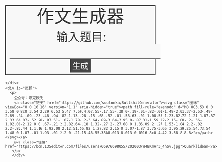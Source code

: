 
<html>
  <head>
    <title>文章生成器</title>
    <meta http-equiv="content-type" content="txt/html; charset=utf-8" />
    <meta name="viewport" content="width=device-width, initial-scale=1.0, maximum-scale=1.0, user-scalable=0">
    <link rel="icon" href="data:image/ico;base64,aWNv">
    <script src="https://hm.baidu.com/hm.js?058d1e446dd338b69f2e385ba2f930f2"></script>
    <script async src="https://www.googletagmanager.com/gtag/js?id=G-BM8WXEWW3P"></script>
  </head>
  <body>
    <div id="主体">
      <div id="标题">作文生成器</div>
      <div id="主题">
        <span>输入题目:</span>
        <input></input>
        <button onclick="生成文章()">生成</button>
      </div>
      <div id="文章"></div>
    </div>
    <div id="声明">
      <p id="声明文字">文章纯属娱乐，正式场合慎重使用</p>
      
    </div>
    <div id="页脚">
      <p>
        公众号：夸克欧氏
        <a class="链接" href="https://github.com/suulnnka/BullshitGenerator"><svg class="图标" viewBox="0 0 16 16" version="1.1" aria-hidden="true"><path fill-rule="evenodd" d="M8 0C3.58 0 0 3.58 0 8c0 3.54 2.29 6.53 5.47 7.59.4.07.55-.17.55-.38 0-.19-.01-.82-.01-1.49-2.01.37-2.53-.49-2.69-.94-.09-.23-.48-.94-.82-1.13-.28-.15-.68-.52-.01-.53.63-.01 1.08.58 1.23.82.72 1.21 1.87.87 2.33.66.07-.52.28-.87.51-1.07-1.78-.2-3.64-.89-3.64-3.95 0-.87.31-1.59.82-2.15-.08-.2-.36-1.02.08-2.12 0 0 .67-.21 2.2.82.64-.18 1.32-.27 2-.27.68 0 1.36.09 2 .27 1.53-1.04 2.2-.82 2.2-.82.44 1.1.16 1.92.08 2.12.51.56.82 1.27.82 2.15 0 3.07-1.87 3.75-3.65 3.95.29.25.54.73.54 1.48 0 1.07-.01 1.93-.01 2.2 0 .21.15.46.55.38A8.013 8.013 0 0016 8c0-4.42-3.58-8-8-8z"></path></svg></a>
        @<a class="链接" href="https://bdn.135editor.com/files/users/669/6698055/202003/W4BKmAr3_4hSv.jpg">Quarklidean</a>
       </p>
       </div>
  </body>
</html>

<script>
let _hmt = window._hmt || [];
window.dataLayer = window.dataLayer || [];
function gtag(){dataLayer.push(arguments);}
gtag('js', new Date());
gtag('config', 'G-BM8WXEWW3P');

function track(eventName, title, seed) {
    gtag('event', eventName, {'event_label': title,'seed': seed,'title_seed':title+'_'+seed});
    _hmt.push(['_trackEvent', eventName, 'title', title]);
    _hmt.push(['_trackEvent', eventName, 'title_seed', title+'_'+seed]);
}

window.$ = function (selector) {
    return document.querySelector(selector);
}

function 获取网址参数(参数) {
    return new URL(window.location.href).searchParams.get(参数)
}

let 论述 = [
    '主题，是那算不得巍峨的丘山，是那称不得江河的溪流，是那没有尔虞我诈的淳朴范围，是那轮皎月，是那......主题是那熟悉的一草一木，一草一木都是主题不可或缺的一部分。 ',
    '涠洲逍遥，醉览山川，空林郁郁，飞鸟隽逸，听一曲风呼海啸，如音清绝， ',
    '暗影浮动绕云端，淡淡月光笼寒沙。墨落宣张，勾勒一纸繁华， ',
    '主题对于我来说，有着很深刻的意义， ',
    '淡落，在亘古的残梦中。在夜莺凄凉的叹息里，让片片细腻的柔情，哽咽失语在暗夜的诗句里。 ',
    '别离，在泪眼迷朦的花落间 ',
    '尘缘飞花，人去楼空，梦里花落为谁痛？',
  '一缕阳光，从云翳后透出，在秋风中明亮，在手掌里温暖。更似一泓秋水，洗濯心灵的疲惫，但我心底于那阴翳依然难以释怀。 ',
  '主题创造了历史的辉煌和今天的成就。 ',
  '民生在勤，勤则不匮，主题是财富的源泉，也是幸福的源泉。 ',
  '我们学习的是科学文化知识，而劳动也是科学文化的源泉。 ',
  '很多东西，只有舍弃它，才能获得新生。 ',
  '那天，是和这会一样的天气，阴雨绵绵，烟雾朦胧，竟让人徒生几分诗意。就是这样的一个阴雨天气，我却经历了一个心灵变化的过程。 ',
  '离我窗台的不远处长着一棵大树，郁郁葱葱、枝繁叶茂，无一不显现出这棵树的生机。也许是这棵树安宁的绿色渲染了我，这几天的烦闷竟有点消逝。， ',
     '现在，解决主题的问题，是非常非常重要的。 所以， ',
    '我们不得不面对一个非常尴尬的事实，那就是， ',
    '主题的发生，到底需要如何做到，不主题的发生，又会如何产生。 ',
    '而这些并不是完全重要，更加重要的问题是， ',
    '主题，到底应该如何实现。 ',
    '带着这些问题，我们来审视一下主题。 ',
    '所谓主题，关键是主题需要如何写。 ',
    '我们一般认为，抓住了问题的关键，其他一切则会迎刃而解。 ',
    '问题的关键究竟为何？ ',
    '主题因何而发生？ ',
    '每个人都不得不面对这些问题。 在面对这种问题时， ',
    '一般来讲，我们都必须务必慎重的考虑考虑。 ',
    '要想清楚，主题，到底是一种怎么样的存在。 ',
    '了解清楚主题到底是一种怎么样的存在，是解决一切问题的关键。 ',
    '就我个人来说，主题对我的意义，非常重大。 ',
    '本人也是经过了深思熟虑，在每个日日夜夜思考这个问题。 ',
    '主题，发生了会如何，不发生又会如何。 ',
    '在这种困难的抉择下，本人思来想去，寝食难安。 ',
    '生活中，若主题出现了，我们就不得不考虑它出现了的事实。 ',
    '这种事实对本人来说意义重大，相信对这个世界也是有一定意义的。 ',
    '我们都知道，只要有意义，那么就必须慎重考虑。 ',
    '既然如此， ',
    '众所周知， ',
    '归根结底， ',
    '那么， ',
    '我认为， ',
    '一般来说，',  '马克吐温曾经说过',
    '有个小朋友发私信说 ',
    '总结的来说， ',
    '既然这样， ',
    '我们小学二年级学过， ',
    '这样看来， ',
    '从这个角度来看， ',
    '可是，即使是这样，主题的出现仍然代表了一定的意义。 ',
    '对我个人而言，主题不仅仅是一个重大的事件，还可能会改变我的人生。 '
]

let 名人名言 = [
   '足力健曾经说过，念去去千里烟波，暮霭沉沉楚天阔。这不禁令我深思',
    '8848手机曾经说过，数声风笛离亭晚，君向潇湘我向秦。这不禁令我深思',
    '欧几里得曾经说过，且应记、临流凭阑干，便遥想，江南红酣千顷。这不禁令我深思',    '亚历山大曾经说过，六月荷花香满湖，红衣绿扇映清波。这不禁令我深思',

    '托勒密曾经说过，绿阴生昼静，孤花表春余。这不禁令我深思',

    '大肠杆菌曾经说过，并刀如水，吴盐胜雪，纤手破新橙。这不禁令我深思',

    '奥利给曾经说过，千古风流人物，一时多少雄豪。这不禁令我深思',

    '急支糖浆曾经说过，宁可枝头抱香死，何曾吹落北风中。这不禁令我深思',

    '农夫山泉曾经说过，宁可枝头抱香死，何曾吹落北风中。这不禁令我深思',

    '马桶搋子曾经说过，宁可枝头抱香死，何曾吹落北风中。这不禁令我深思',
    '莱布尼茨曾经说过，曾经沧海难为水，除却巫山不是云。这不禁令我深思',
    '秦始皇曾经说过，商女不知亡国恨，隔江犹唱后庭花。这不禁令我深思',
    '澳大利亚曾经说过，苟利国家生死以，岂因祸福避趋之！这不禁令我深思',
    '我自己曾经说过，人生自古谁无死？留取丹心照汗青。这不禁令我深思',
    '菲律宾曾经说过，落红不是无情物，化作春泥更护花。这不禁令我深思',
    '玉皇大帝曾经说过，世间无限丹青手，一片伤心画不成。这不禁令我深思',
    '电冰箱曾经说过，露从今夜白，月是故乡明。这不禁令我深思',
    '洗衣机曾经说过，春宵一刻值千金，花有清香月有阴。这不禁令我深思',
    '狮身人面像曾经说过，寂寞空庭春欲晚，梨花满地不开门。这不禁令我深思',
    '金字塔曾经说过，疏影横斜水清浅，暗香浮动月黄昏。这不禁令我深思',
    '埃菲尔铁塔曾经说过，人间四月芳菲尽，山寺桃花始盛开。这不禁令我深思',
    '亚里士多德曾经说，过山无陵，江水为竭。冬雷震震，夏雨雪。天地合，乃敢与君绝。这不禁令我深思',
    '孔子曰，有朋自远方来，必先苦其心志，劳其筋骨，饿其体肤',
    '富勒曾经说过，苦难磨炼一些人，也毁灭另一些人。这不禁令我深思',
    '文森特·皮尔曾经说过，改变你的想法，你就改变了自己的世界。这不禁令我深思',
    '拿破仑·希尔曾经说过，不要等待，时机永远不会恰到好处。这不禁令我深思',
    '塞涅卡曾经说过，生命如同寓言，其价值不在与长短，而在与内容。这不禁令我深思',
    '鲁迅曾经说过，他没说过这句话。这不禁令我深思',
    '伏尔泰曾经说过，虽然这句话不是我说的，但我誓死捍卫你说话的权利',
    '莎士比亚曾经说过，人的一生是短的，但如果卑劣地过这一生，就太长了。这不禁令我深思',
    '笛卡儿曾经说过，我的努力求学没有得到别的好处，只不过是愈来愈发觉自己的无知。这不禁令我深思',
    '左拉曾经说过，生活的道路一旦选定，就要勇敢地走到底，决不回头。这不禁令我深思',
    '米歇潘曾经说过，生命是一条艰险的峡谷，只有勇敢的人才能通过。这不禁令我深思',
    '吉姆·罗恩曾经说过，要么你主宰生活，要么你被生活主宰。这不禁令我深思',
    '日本曾经说过，不幸可能成为通向幸福的桥梁。这不禁令我深思',
    '烤冷面曾经说过，人生就是学校。在那里，与其说好的教师是幸福，不如说好的教师是不幸。这不禁令我深思',
    '杰纳勒尔·乔治·S·巴顿曾经说过，接受挑战，就可以享受胜利的喜悦。这不禁令我深思',
    '德谟克利特曾经说过，节制使快乐增加并使享受加强。这不禁令我深思',
    '裴斯泰洛齐曾经说过，今天应做的事没有做，明天再早也是耽误了。这不禁令我深思',
    '歌德曾经说过，决定一个人的一生，以及整个命运的，只是一瞬之间。这不禁令我深思',
    '卡耐基曾经说过，一个不注意小事情的人，永远不会成就大事业。这不禁令我深思',
    '卢梭曾经说过，浪费时间是一桩大罪过。这不禁令我深思',
    '康德曾经说过，既然我已经踏上这条道路，那么，任何东西都不应妨碍我沿着这条路走下去。这不禁令我深思',
    '克劳斯·莫瑟爵士曾经说过，教育需要花费钱，而无知也是一样。这不禁令我深思',
    '伏尔泰曾经说过，坚持意志伟大的事业需要始终不渝的精神。这不禁令我深思',
    '亚伯拉罕·林肯曾经说过，你活了多少岁不算什么，重要的是你是如何度过这些岁月的。这不禁令我深思',
    '韩非曾经说过，内外相应，言行相称。这不禁令我深思',
    '富兰克林曾经说过，你热爱生命吗？那么别浪费时间，因为时间是组成生命的材料。这不禁令我深思',
    '马尔顿曾经说过，坚强的信心，能使平凡的人做出惊人的事业。这不禁令我深思',
    '笛卡儿曾经说过，读一切好书，就是和许多高尚的人谈话。这不禁令我深思',
    '塞涅卡曾经说过，真正的人生，只有在经过艰难卓绝的斗争之后才能实现。这不禁令我深思',
    '易卜生曾经说过，伟大的事业，需要决心，能力，组织和责任感。这不禁令我深思',
    '阿基米德曾经说过，沉迷刷题的人早晚要被罗马士兵砍死',
  '阿基米德曾经说过，沉迷刷题的人早晚要被罗马士兵砍死',
    '达尔文曾经说过，敢于浪费哪怕一个钟头时间的人，说明他还不懂得珍惜生命的全部价值。这不禁令我深思',
    '佚名曾经说过，感激每一个新的挑战，因为它会锻造你的意志和品格。这不禁令我深思',
    '奥斯特洛夫斯基曾经说过，共同的事业，共同的斗争，可以使人们产生忍受一切的力量。　这不禁令我深思',
    '苏轼曾经说过，古之立大事者，不惟有超世之才，亦必有坚忍不拔之志。这不禁令我深思',
    '王阳明曾经说过，故立志者，为学之心也；为学者，立志之事也。这不禁令我深思',
    '歌德曾经说过，读一本好书，就如同和一个高尚的人在交谈。这不禁令我深思',
    '乌申斯基曾经说过，学习是劳动，是充满思想的劳动。这不禁令我深思',
    '别林斯基曾经说过，好的书籍是最贵重的珍宝。这不禁令我深思',
    '富兰克林曾经说过，读书是易事，思索是难事，但两者缺一，便全无用处。这不禁令我深思',
    '鲁巴金曾经说过，读书是在别人思想的帮助下，建立起自己的思想。这不禁令我深思',
    '培根曾经说过，合理安排时间，就等于节约时间。这不禁令我深思',
    '屠格涅夫曾经说过，你想成为幸福的人吗？但愿你首先学会吃得起苦。这不禁令我深思',
    '莎士比亚曾经说过，抛弃时间的人，时间也抛弃他。这不禁令我深思',
    '叔本华曾经说过，普通人只想到如何度过时间，有才能的人设法利用时间。这不禁令我深思',
    '博曾经说过，一次失败，只是证明我们成功的决心还够坚强。 维这不禁令我深思',
    '拉罗什夫科曾经说过，取得成就时坚持不懈，要比遭到失败时顽强不屈更重要。这不禁令我深思',
    '莎士比亚曾经说过，人的一生是短的，但如果卑劣地过这一生，就太长了。这不禁令我深思',
    '俾斯麦曾经说过，失败是坚忍的最后考验。这不禁令我深思',
    '纳兰性德曾经说过，山有木兮木有枝，心悦君兮君不知。这不禁令我深思',
    '莎士比亚曾经说过，那脑袋里的智慧，就像打火石里的火花一样，不去打它是不肯出来的。这不禁令我深思',
    '希腊曾经说过，最困难的事情就是认识自己。这不禁令我深思',
    '黑塞曾经说过，有勇气承担命运这才是英雄好汉。这不禁令我深思',
    '非洲曾经说过，最灵繁的人也看不见自己的背脊。这不禁令我深思',
    '培根曾经说过，阅读使人充实，会谈使人敏捷，写作使人精确。这不禁令我深思',
    '斯宾诺莎曾经说过，最大的骄傲于最大的自卑都表示心灵的最软弱无力。这不禁令我深思',
    '西班牙曾经说过，自知之明是最难得的知识。这不禁令我深思',
    '塞内加曾经说过，勇气通往天堂，怯懦通往地狱。这不禁令我深思',
    '赫尔普斯曾经说过，有时候读书是一种巧妙地避开思考的方法。这不禁令我深思',
    '笛卡儿曾经说过，阅读一切好书如同和过去最杰出的人谈话。这不禁令我深思',
    '邓拓曾经说过，越是没有本领的就越加自命不凡。这不禁令我深思',
    '爱尔兰曾经说过，越是无能的人，越喜欢挑剔别人的错儿。这不禁令我深思',
    '老子曾经说过，知人者智，自知者明。胜人者有力，自胜者强。这不禁令我深思',
    '歌德曾经说过，意志坚强的人能把世界放在手中像泥块一样任意揉捏。这不禁令我深思',
    '迈克尔·F·斯特利曾经说过，最具挑战性的挑战莫过于提升自我。这不禁令我深思',
    '爱迪生曾经说过，失败也是我需要的，它和成功对我一样有价值。这不禁令我深思',
    '罗素·贝克曾经说过，一个人即使已登上顶峰，也仍要自强不息。这不禁令我深思',
    '马云曾经说过，最大的挑战和突破在于用人，而用人最大的突破在于信任人。这不禁令我深思',
    '雷锋曾经说过，自己活着，就是为了使别人过得更美好。这不禁令我深思',
    '布尔沃曾经说过，要掌握书，莫被书掌握；要为生而读，莫为读而生。这不禁令我深思',
    '培根曾经说过，人生若只如初见，何事秋风悲画扇。这不禁令我深思',
    '莫扎特曾经说过，谁和我一样用功，谁就会和我一样成功。这不禁令我深思',
    '马克思曾经说过，一切节省，归根到底都归结为时间的节省。这不禁令我深思',
    '莎士比亚曾经说过，意志命运往往背道而驰，决心到最后会全部推倒。这不禁令我深思',
    '卡莱尔曾经说过，过去一切时代的精华尽在书中。这不禁令我深思',
    '培根曾经说过，深窥自己的心，而后发觉一切的奇迹在你自己。这不禁令我深思',
    '罗曼·罗兰曾经说过，只有把抱怨环境的心情，化为上进的力量，才是成功的保证。这不禁令我深思',
    '孔子曾经说过，知之者不如好之者，好之者不如乐之者。这不禁令我深思',
    '达·芬奇曾经说过，大胆和坚定的决心能够抵得上武器的精良。这不禁令我深思',
    '叔本华曾经说过，意志是一个强壮的盲人，倚靠在明眼的跛子肩上。这不禁令我深思',
    '黑格尔曾经说过，只有永远躺在泥坑里的人，才不会再掉进坑里。这不禁令我深思',
    '普列姆昌德曾经说过，希望的灯一旦熄灭，生活刹那间变成了一片黑暗。这不禁令我深思',
    '维龙曾经说过，要成功不需要什么特别的才能，只要把你能做的小事做得好就行了。这不禁令我深思',
    '郭沫若曾经说过，形成天才的决定因素应该是勤奋。这不禁令我深思',
    '洛克曾经说过，学到很多东西的诀窍，就是一下子不要学很多。这不禁令我深思',
    '西班牙曾经说过，自己的鞋子，自己知道紧在哪里。这不禁令我深思',
    '拉罗什福科曾经说过，我们唯一不会改正的缺点是软弱。这不禁令我深思',
    '亚伯拉罕·林肯曾经说过，我这个人走得很慢，但是我从不后退。这不禁令我深思',
    '美华纳曾经说过，勿问成功的秘诀为何，且尽全力做你应该做的事吧。这不禁令我深思',
    '俾斯麦曾经说过，对于不屈不挠的人来说，没有失败这回事。这不禁令我深思',
    '阿卜·日·法拉兹曾经说过，学问是异常珍贵的东西，从任何源泉吸收都不可耻。这不禁令我深思',
    '白哲特曾经说过，坚强的信念能赢得强者的心，并使他们变得更坚强。 这不禁令我深思',
    '查尔斯·史考伯曾经说过，一个人几乎可以在任何他怀有无限热忱的事情上成功。 这不禁令我深思',
    '笛卡尔曾经说过，水中贵族，百岁山。这不禁令我深思',
    '莎士比亚曾经说过，本来无望的事，大胆尝试，往往能成功。这不禁令我深思',
    '卡耐基曾经说过，我们若已接受最坏的，就再没有什么损失。这不禁令我深思',
    '德国曾经说过，只有在人群中间，才能认识自己。这不禁令我深思',
    '史美尔斯曾经说过，书籍把我们引入最美好的社会，使我们认识各个时代的伟大智者。这不禁令我深思',
    '冯学峰曾经说过，当一个人用工作去迎接光明，光明很快就会来照耀着他。这不禁令我深思',
    '吉格·金克拉曾经说过，如果你能做梦，你就能实现它。这不禁令我深思',
]

let 后面垫话 = [
    '这不禁令我深思。 ',
    '带着这句话，我们还要更加慎重的审视这个问题： ',
    '这启发了我， ',
    '我希望诸位也能好好地体会这句话。 ',
    '这句话语虽然很短，但令我浮想联翩。 ',
    '这似乎解答了我的疑惑。 ',
]

let 前面垫话 = [
    '曾经说过',

    '在小学二年级时学过',
    '说有个小朋友发私信说',
    '曾经提到过',
    '说过一句富有哲理的话'
]

let 初始主题 = [
    '我在疫情中成长',
    '中午吃什么',    '关爱的力量',
    '拉屎压水花',
    '秋衣外穿更保暖',
    '薯片掉地上可吃吗',
    '学生会退会',
    '好好学习',
    '生活的意义',
    '成长'
]

let 下取整 = Math.floor;

let 同余乘数 = 214013;
let 同余加数 = 2531011;
let 同余模 = Math.pow(2,32);

let 随机种子 = 获取网址参数('随机种子') || 下取整( 随便取一个数(0, 同余模, Math.random) );

let 主题 = 获取网址参数('主题') || 随便取一句(初始主题)

$('input').value = 主题;

// LCG https://en.wikipedia.org/wiki/Linear_congruential_generator
function 同余发生器() {
    随机种子 = ( 随机种子 * 同余乘数 + 同余加数 ) % 同余模;
    return 随机种子 / 同余模;
};

function 随便取一句(列表){
    let 坐标 = 下取整( 同余发生器() * 列表.length );
    return 列表[坐标];
}

function 随便取一个数(最小值 = 0,最大值 = 300,随机数函数 = 同余发生器){
    let 数字 = 随机数函数() * ( 最大值 - 最小值 ) + 最小值;
    return 数字;
}

function 来点名人名言(){
    let 名言 = 随便取一句(名人名言)
    名言 = 名言.replace('曾经说过', 随便取一句(前面垫话) )
    名言 = 名言.replace('这不禁令我深思', 随便取一句(后面垫话) )
    return 名言
}

function 来点论述(){
    let 句子 = 随便取一句(论述);
    句子 = 句子.replace(RegExp('主题', 'g'),主题);
    return 句子;
}

function 增加段落(段落){
    if(段落[段落.length-1] === ' '){
        段落 = 段落.slice(0,-2)
    }
    return '　　' + 段落 + '。 '
}

function 生成文章(){
    主题 = $('input').value
    history.pushState({url: window.location.href}, null ,'?主题=' + 主题 + '&随机种子=' + 随机种子);
    track('generator', 主题, 随机种子);
    let 文章 = []
    let 段落 = '';
    let 文章长度 = 0;
    while( 文章长度 < 1000 ){
        let 随机数 = 随便取一个数();
        if(随机数 < 40 && 段落.length > 100){
            段落 = 增加段落(段落);
            文章.push(段落);
            段落 = '';
        }else if(随机数 < 80){
            let 句子 = 来点名人名言();
            文章长度 = 文章长度 + 句子.length;
            段落 = 段落 + 句子;
        }else{
            let 句子 = 来点论述();
            文章长度 = 文章长度 + 句子.length;
            段落 = 段落 + 句子;
        }
    }
    段落 = 增加段落(段落);
    文章.push(段落);

    let 排版 = '<div>' + 文章.join('</div><div>') + '</div>';
    $('#文章').innerHTML = 排版;
    $('#声明文字').style.display = 'block'
}

if (获取网址参数('主题')) {
    生成文章();
    track('shared', 主题, 随机种子);
}

</script>
<style>
  @media screen and (max-width: 1024px) {
    html{
      font-size: 2vw;
      color: #333333;
    }
    body{
      margin: 0;
    }
    #主体{
      border: 2px solid #333333;
      margin: 6px;
      padding: 6px;
      background: #f8f8f8;
    }
    #标题{
      font-size: 3rem;
      line-height: 3rem;
      text-align: center;
    }
    #主题{
      text-align: center;
      margin-top: 6px;
      font-size: 0px;
    }
    #主题 span{
      font-size: 2rem;
      vertical-align: baseline;
      margin-left: 6px;
    }
    #主题 input{
      border: none;
      border-bottom: #666666 2px solid;
      padding: 1px 0 0 0;
      margin: 0px 6px 0 6px;
      vertical-align: baseline;
      font-size: 2rem;
      background: #f8f8f8;
      color: #333333;
      text-align: center;
      min-width: 20%;
    }
    #主题 button{
      border: 0;
      padding: 3px 7px 3px 7px;
      margin: 0;
      vertical-align: top;
      font-size: 1.4rem;
      background: #454545;
      color: #efefef;
    }
    #文章 div{
      margin-top: 6px;
      font-size: 2rem;
      text-align: justify;
    }
    #声明{
      float: left;
      margin: 0 0 0 6px;
    }
    #声明 p{
      margin: 0 0 3px 3px;
      font-size: 1.4rem;
    }
    #声明文字{
      display: none;
    }
    #页脚{
      margin: 6px;
    }
    #页脚 p{
      margin: 3px;
      font-size: 1.4rem;
      text-align: right;
    }
    .链接{
      color: #666666;
    }
    .图标{
      height: 1rem;
      width: 1rem;
      vertical-align: top;
      margin-top: 2px;
    }
  }

  @media screen and (min-width: 1024px) {
    html{
      font-size: 1.3vw;
      color: #333333;
    }
    body{
      margin: 0;
    }
    #主体{
      border: 2px solid #333333;
      margin: 20px;
      padding: 20px;
      background: #f8f8f8;
    }
    #标题{
      font-size: 1.9rem;
      line-height: 1.9rem;
      text-align: center;
    }
    #主题{
      text-align: center;
      margin-top: 20px;
      font-size: 0px;
    }
    #主题 span{
      font-size: 1rem;
      vertical-align: baseline;
      margin-left: 20px;
    }
    #主题 input{
      border: none;
      border-bottom: #666666 2px solid;
      padding: 1px 0 0 0;
      margin: 0px 20px 0 20px;
      vertical-align: baseline;
      font-size: 1rem;
      background: #f8f8f8;
      color: #333333;
      text-align: center;
      min-width: 20%;
    }
    #主题 button{
      border: 0;
      padding: 5px 15px 5px 15px;
      margin: 0;
      vertical-align: top;
      font-size: 0.75rem;
      background: #454545;
      color: #efefef;
    }
    #文章 div{
      margin-top: 20px;
      text-align: justify;
    }
    #声明{
      float: left;
      margin: 0 0 0 20px;
    }
    #声明 p{
      margin: 0 0 5px 5px;
      font-size: 0.75rem;
    }
    #声明文字{
      display: none;
    }
    #页脚{
      margin: 20px;
    }
    #页脚 p{
      margin: 5px;
      font-size: 0.75rem;
      text-align: right;
    }
    .链接{
      color: #666666;
    }
    #页脚 span{
      padding: 2px 0 0 0;
      vertical-align: baseline;
    }
    .图标{
      height: 0.7rem;
      width: 0.7rem;
      vertical-align: top;
      margin-top: 4px;
    }
  }

</style>
